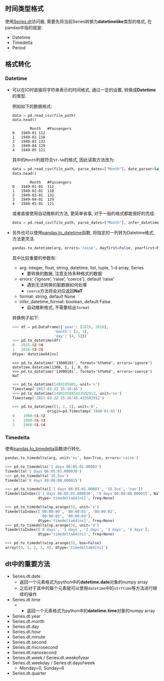 ## 时间类型格式

使用[Series.dt](http://pandas.pydata.org/pandas-docs/stable/reference/series.html#api-series-dt)访问器, 需要先将当前Series转换为**datetimelike**类型的格式, 在pandas中指的就是:

- Datetime
- Timedelta
- Period

## 格式转化

### Datetime

- 可以在IO时直接将字符串表示的时间格式, 通过一定的设置, 转换成**Datetime**的类型.

    例如如下的数据格式:

    ```python
    data = pd.read_csv(file_path)
    data.head()
    ```

    ```
            Month	#Passengers
    0	1949-01	112
    1	1949-02	118
    2	1949-03	132
    3	1949-04	129
    4	1949-05	121
    ```

    其中的`Month`列就符合`%Y-%m`的格式, 因此读取方法改为:

    ```python
    data = pd.read_csv(file_path, parse_dates=["Month"], date_parser=lambda x: pd.datetime.strptime(x, "%Y-%m"))
    data.head()
    ```

    ```
            Month	#Passengers
    0	1949-01-01	112
    1	1949-02-01	118
    2	1949-03-01	132
    3	1949-04-01	129
    4	1949-05-01	121
    ```

    或者直接使用自动推断的方法, 更简单省事, 对于一般的格式都能很好的完成:

    ```python
    data = pd.read_csv(file_path, parse_dates=["Month"], infer_datetime_format=True)
    ```

- 另外也可以使用[pandas.to_datetime](http://pandas.pydata.org/pandas-docs/stable/reference/api/pandas.to_datetime.html#pandas.to_datetime)函数, 将指定的一列转为Datetime格式, 方法更灵活.

    ```python
    pandas.to_datetime(arg, errors='raise', dayfirst=False, yearfirst=False, utc=None, box=True, format=None, exact=True, unit=None, infer_datetime_format=False, origin='unix', cache=False)
    ```

    其中比较重要的参数有:

    - arg: integer, float, string, datetime, list, tuple, 1-d array, Series
      - 要转换的数据, 注意支持多种格式的数据
    - errors: {‘ignore’, ‘raise’, ‘coerce’}, default ‘raise’
      - 遇到无法转换的脏数据如何处理
      - `coerce`方法将会对应返回**NaT**
    - format: string, default None
    - infer_datetime_format: boolean, default False
      - 自动推断格式, 不需要给出`format`

    转换例子如下:

    ```python
    >>> df = pd.DataFrame({'year': [2015, 2016],
                       'month': [2, 3],
                       'day': [4, 5]})
    >>> pd.to_datetime(df)
    0   2015-02-04
    1   2016-03-05
    dtype: datetime64[ns]
    ```

    ```
    >>> pd.to_datetime('13000101', format='%Y%m%d', errors='ignore')
    datetime.datetime(1300, 1, 1, 0, 0)
    >>> pd.to_datetime('13000101', format='%Y%m%d', errors='coerce')
    NaT
    ```

    ```python
    >>> pd.to_datetime(1490195805, unit='s')
    Timestamp('2017-03-22 15:16:45')
    >>> pd.to_datetime(1490195805433502912, unit='ns')
    Timestamp('2017-03-22 15:16:45.433502912')
    ```

    ```python
    >>> pd.to_datetime([1, 2, 3], unit='D',
                    origin=pd.Timestamp('1960-01-01'))
    0    1960-01-02
    1    1960-01-03
    2    1960-01-04
    ```

### Timedelta

使用[pandas.to_timedelta](http://pandas.pydata.org/pandas-docs/stable/reference/api/pandas.to_timedelta.html#pandas.to_timedelta)函数进行转化.

```python
pandas.to_timedelta(arg, unit='ns', box=True, errors='raise')
```

```python
>>> pd.to_timedelta('1 days 06:05:01.00003')
Timedelta('1 days 06:05:01.000030')
>>> pd.to_timedelta('15.5us')
Timedelta('0 days 00:00:00.000015')
```

```python
>>> pd.to_timedelta(['1 days 06:05:01.00003', '15.5us', 'nan'])
TimedeltaIndex(['1 days 06:05:01.000030', '0 days 00:00:00.000015', NaT],
               dtype='timedelta64[ns]', freq=None)
```

```python
>>> pd.to_timedelta(np.arange(5), unit='s')
TimedeltaIndex(['00:00:00', '00:00:01', '00:00:02',
                '00:00:03', '00:00:04'],
               dtype='timedelta64[ns]', freq=None)
>>> pd.to_timedelta(np.arange(5), unit='d')
TimedeltaIndex(['0 days', '1 days', '2 days', '3 days', '4 days'],
               dtype='timedelta64[ns]', freq=None)
```

```python
>>> pd.to_timedelta(np.arange(5), box=False)
array([0, 1, 2, 3, 4], dtype='timedelta64[ns]')
```

## dt中的重要方法

- Series.dt.date
  - 返回一个元素格式为python中的**datetime.date**对象的numpy array
  - 之后对于其中的每个元素就可以使用`datetime`中的`strftime`等方法进行继续的操作
- Series.dt.time
  - - 返回一个元素格式为python中的**datetime.time**对象的numpy array
- Series.dt.year
- Series.dt.month
- Series.dt.day
- Series.dt.hour
- Series.dt.minute
- Series.dt.second
- Series.dt.microsecond
- Series.dt.nanosecond
- Series.dt.week / Series.dt.weekofyear
- Series.dt.weekday / Series.dt.dayofweek
  - Monday=0, Sunday=6
- Series.dt.quarter
